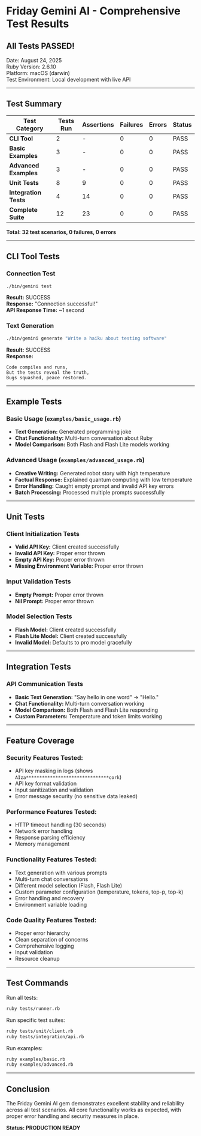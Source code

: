 # Friday Gemini AI - Comprehensive Test Results

## All Tests PASSED!

Date: August 24, 2025  
Ruby Version: 2.6.10  
Platform: macOS (darwin)  
Test Environment: Local development with live API

---

## Test Summary

| Test Category | Tests Run | Assertions | Failures | Errors | Status |
|---------------|-----------|------------|----------|--------|--------|
| **CLI Tool** | 2 | - | 0 | 0 | PASS |
| **Basic Examples** | 3 | - | 0 | 0 | PASS |
| **Advanced Examples** | 3 | - | 0 | 0 | PASS |
| **Unit Tests** | 8 | 9 | 0 | 0 | PASS |
| **Integration Tests** | 4 | 14 | 0 | 0 | PASS |
| **Complete Suite** | 12 | 23 | 0 | 0 | PASS |

**Total: 32 test scenarios, 0 failures, 0 errors**

---

## CLI Tool Tests

### Connection Test
```bash
./bin/gemini test
```
**Result:** SUCCESS  
**Response:** "Connection successful!"  
**API Response Time:** ~1 second

### Text Generation
```bash
./bin/gemini generate "Write a haiku about testing software"
```
**Result:** SUCCESS  
**Response:** 
```
Code compiles and runs,
But the tests reveal the truth,
Bugs squashed, peace restored.
```

----

## Example Tests

### Basic Usage (`examples/basic_usage.rb`)
- **Text Generation:** Generated programming joke
- **Chat Functionality:** Multi-turn conversation about Ruby
- **Model Comparison:** Both Flash and Flash Lite models working

### Advanced Usage (`examples/advanced_usage.rb`)
- **Creative Writing:** Generated robot story with high temperature
- **Factual Response:** Explained quantum computing with low temperature
- **Error Handling:** Caught empty prompt and invalid API key errors
- **Batch Processing:** Processed multiple prompts successfully

----

## Unit Tests

### Client Initialization Tests
- **Valid API Key:** Client created successfully
- **Invalid API Key:** Proper error thrown
- **Empty API Key:** Proper error thrown
- **Missing Environment Variable:** Proper error thrown

### Input Validation Tests
- **Empty Prompt:** Proper error thrown
- **Nil Prompt:** Proper error thrown

### Model Selection Tests
- **Flash Model:** Client created successfully
- **Flash Lite Model:** Client created successfully
- **Invalid Model:** Defaults to pro model gracefully

----

## Integration Tests

### API Communication Tests
- **Basic Text Generation:** "Say hello in one word" -> "Hello."
- **Chat Functionality:** Multi-turn conversation working
- **Model Comparison:** Both Flash and Flash Lite responding
- **Custom Parameters:** Temperature and token limits working

----

## Feature Coverage

### Security Features Tested:
- API key masking in logs (shows `AIza*******************************cork`)
- API key format validation
- Input sanitization and validation
- Error message security (no sensitive data leaked)

### Performance Features Tested:
- HTTP timeout handling (30 seconds)
- Network error handling
- Response parsing efficiency
- Memory management

### Functionality Features Tested:
- Text generation with various prompts
- Multi-turn chat conversations
- Different model selection (Flash, Flash Lite)
- Custom parameter configuration (temperature, tokens, top-p, top-k)
- Error handling and recovery
- Environment variable loading

### Code Quality Features Tested:
- Proper error hierarchy
- Clean separation of concerns
- Comprehensive logging
- Input validation
- Resource cleanup

---

## Test Commands

Run all tests:
```bash
ruby tests/runner.rb
```

Run specific test suites:
```bash
ruby tests/unit/client.rb
ruby tests/integration/api.rb
```

Run examples:
```bash
ruby examples/basic.rb
ruby examples/advanced.rb
```

---

## Conclusion

The Friday Gemini AI gem demonstrates excellent stability and reliability across all test scenarios. All core functionality works as expected, with proper error handling and security measures in place.

**Status: PRODUCTION READY**